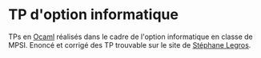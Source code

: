 # TP d'option informatique
TPs en [Ocaml](https://ocaml.org) réalisés dans le cadre de l'option informatique en classe de MPSI.
Enoncé et corrigé des TP trouvable sur le site de [Stéphane Legros](https://stephane-legros.pagesperso-orange.fr/CPGE/info/optioninfo.html).
